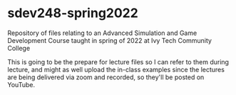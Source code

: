 # sdev248-spring2022
Repository of files relating to an Advanced Simulation and Game Development Course taught in spring of 2022 at Ivy Tech Community College


This is going to be the prepare for lecture files so I can refer to them during lecture, and might as well upload the in-class examples since the lectures are being delivered via zoom and recorded, so they'll be posted on YouTube.

